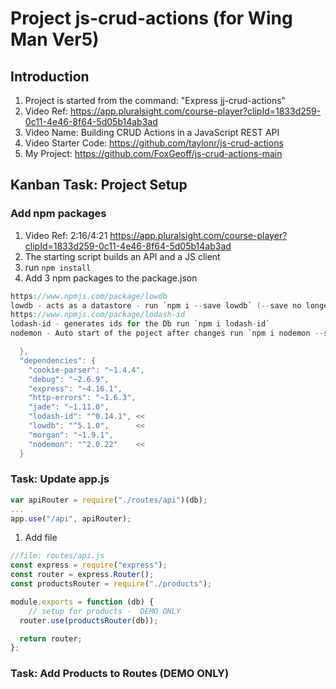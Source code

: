 # Project js-crud-actions (for Wing Man Ver5)

## Introduction

1. Project is started from the command: "Express jj-crud-actions"
2. Video Ref: <https://app.pluralsight.com/course-player?clipId=1833d259-0c11-4e46-8f64-5d05b14ab3ad>
3. Video Name: Building CRUD Actions in a JavaScript REST API
4. Video Starter Code: <https://github.com/taylonr/js-crud-actions>
5. My Project: <https://github.com/FoxGeoff/js-crud-actions-main>

## Kanban Task: Project Setup

### Add npm packages

1. Video Ref: 2:16/4:21 <https://app.pluralsight.com/course-player?clipId=1833d259-0c11-4e46-8f64-5d05b14ab3ad>
2. The starting script builds an API and a JS client
3. run `npm install`
4. Add  3 npm packages to the package.json

```java
https://www.npmjs.com/package/lowdb
lowdb - acts as a datastore - run `npm i --save lowdb` (--save no longer required)
https://www.npmjs.com/package/lodash-id
lodash-id - generates ids for the Db run `npm i lodash-id`
nodemon - Auto start of the poject after changes run `npm i nodemon --save-dev`

  },
  "dependencies": {
    "cookie-parser": "~1.4.4",
    "debug": "~2.6.9",
    "express": "~4.16.1",
    "http-errors": "~1.6.3",
    "jade": "~1.11.0",
    "lodash-id": "^0.14.1", <<
    "lowdb": "^5.1.0",      <<
    "morgan": "~1.9.1", 
    "nodemon": "^2.0.22"    <<
  }
```

### Task: Update app.js

```Javascript
var apiRouter = require("./routes/api")(db);
...
app.use("/api", apiRouter);
```

1. Add file

```javascript
//file: routes/api.js
const express = require("express");
const router = express.Router();
const productsRouter = require("./products");

module.exports = function (db) {
    // setup for products -  DEMO ONLY
  router.use(productsRouter(db));

  return router;
};
```

### Task: Add Products to Routes (DEMO ONLY)
